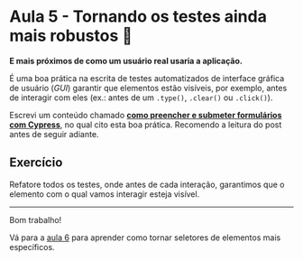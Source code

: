 # Aula 5 - Tornando os testes ainda mais robustos 💪

**E mais próximos de como um usuário real usaria a aplicação.**

É uma boa prática na escrita de testes automatizados de interface gráfica de usuário (_GUI_) garantir que elementos estão visíveis, por exemplo, antes de interagir com eles (ex.: antes de um `.type()`, `.clear()` ou `.click()`).

Escrevi um conteúdo chamado [**como preencher e submeter formulários com Cypress**](https://talkingabouttesting.com/2021/02/05/como-preencher-e-submeter-formularios-com-cypress/), no qual cito esta boa prática. Recomendo a leitura do post antes de seguir adiante.

## Exercício

Refatore todos os testes, onde antes de cada interação, garantimos que o elemento com o qual vamos interagir esteja visível.

___

Bom trabalho!

Vá para a [aula 6](./06.md) para aprender como tornar seletores de elementos mais específicos.
